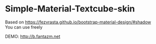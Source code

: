 Simple-Material-Textcube-skin
=============================
Based on https://fezvrasta.github.io/bootstrap-material-design/#shadow
You can use freely

DEMO: http://b.fantazm.net
